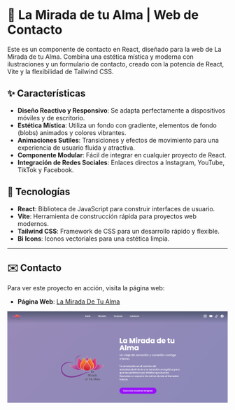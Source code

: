 # 🌟 La Mirada de tu Alma | Web de Contacto

Este es un componente de contacto en React, diseñado para la web de La Mirada de tu Alma. Combina una estética mística y moderna con ilustraciones y un formulario de contacto, creado con la potencia de React, Vite y la flexibilidad de Tailwind CSS.

## ✨ Características

* **Diseño Reactivo y Responsivo**: Se adapta perfectamente a dispositivos móviles y de escritorio.
* **Estética Mística**: Utiliza un fondo con gradiente, elementos de fondo (blobs) animados y colores vibrantes.
* **Animaciones Sutiles**: Transiciones y efectos de movimiento para una experiencia de usuario fluida y atractiva.
* **Componente Modular**: Fácil de integrar en cualquier proyecto de React.
* **Integración de Redes Sociales**: Enlaces directos a Instagram, YouTube, TikTok y Facebook.

## 🚀 Tecnologías

* **React**: Biblioteca de JavaScript para construir interfaces de usuario.
* **Vite**: Herramienta de construcción rápida para proyectos web modernos.
* **Tailwind CSS**: Framework de CSS para un desarrollo rápido y flexible.
* **Bi Icons**: Iconos vectoriales para una estética limpia.

---

## ✉️ Contacto

Para ver este proyecto en acción, visita la página web:

* **Página Web**: [La Mirada De Tu Alma](https://www.lawebdetualma.com)


![La Mirada De Tu Alma](src/assets/Proyecto.png)




